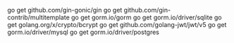go get github.com/gin-gonic/gin
go get github.com/gin-contrib/multitemplate
go get gorm.io/gorm
go get gorm.io/driver/sqlite
go get golang.org/x/crypto/bcrypt
go get github.com/golang-jwt/jwt/v5
go get gorm.io/driver/mysql
go get gorm.io/driver/postgres